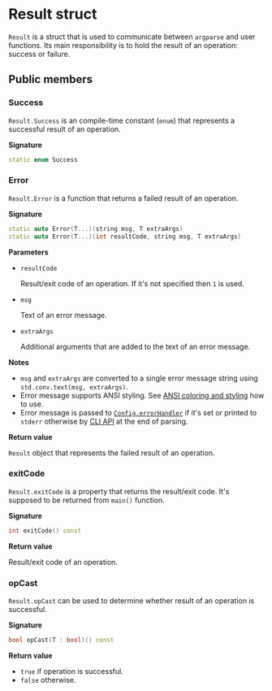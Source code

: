 # Result struct

`Result` is a struct that is used to communicate between `argparse` and user functions.
Its main responsibility is to hold the result of an operation: success or failure.

## Public members

### Success

`Result.Success` is an compile-time constant (`enum`) that represents a successful result of an operation.

**Signature**
```c++
static enum Success
```

### Error

`Result.Error` is a function that returns a failed result of an operation.

**Signature**

```c++
static auto Error(T...)(string msg, T extraArgs)
static auto Error(T...)(int resultCode, string msg, T extraArgs)
```

**Parameters**

- `resultCode`

  Result/exit code of an operation. If it's not specified then `1` is used.

- `msg`

  Text of an error message.

- `extraArgs`

  Additional arguments that are added to the text of an error message.

**Notes**

- `msg` and `extraArgs` are converted to a single error message string using `std.conv.text(msg, extraArgs)`.
- Error message supports ANSI styling. See [ANSI coloring and styling](ANSI-coloring-and-styling.md) how to use.
- Error message is passed to [`Config.errorHandler`](Config.md#errorHandler) if it's set or printed to `stderr` otherwise
  by [CLI API](CLI-API.md) at the end of parsing.

**Return value**

`Result` object that represents the failed result of an operation.

### exitCode

`Result.exitCode` is a property that returns the result/exit code. It's supposed to be returned from `main()` function.

**Signature**

```c++
int exitCode() const
```

**Return value**

Result/exit code of an operation.

### opCast

`Result.opCast` can be used to determine whether result of an operation is successful.

**Signature**

```c++
bool opCast(T : bool)() const
```

**Return value**

- `true` if operation is successful.
- `false` otherwise.
